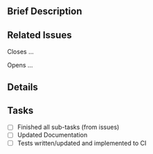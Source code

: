 ## Brief Description

## Related Issues

Closes ...

Opens ...

## Details

## Tasks

- [ ] Finished all sub-tasks (from issues)
- [ ] Updated Documentation
- [ ] Tests written/updated and implemented to CI
